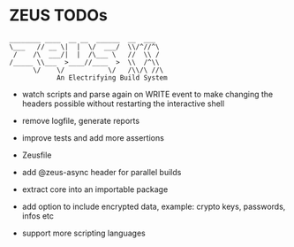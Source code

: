# ZEUS TODOs

    ________ ____  __ __  ______  __  ___
    \___   // __ \|  |  \/  ___/  \\/^//^\
     /    /\  ___/|  |  /\___ \   //  \\ /
    /_____ \\___  >____//____  >  \\  /^\\
          \/    \/           \/   /\\/\ //\
                An Electrifying Build System

- watch scripts and parse again on WRITE event to make changing the headers possible without restarting the interactive shell
- remove logfile, generate reports

- improve tests and add more assertions
- Zeusfile
- add @zeus-async header for parallel builds
- extract core into an importable package

- add option to include encrypted data, example: crypto keys, passwords, infos etc
- support more scripting languages